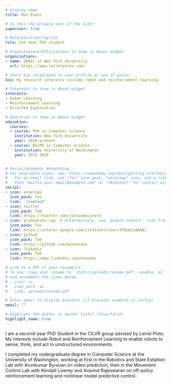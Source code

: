 ```yaml
---
# Display name
title: Ben Evans

# Is this the primary user of the site?
superuser: true

# Role/position/tagline
role: 2nd Year PhD student

# Organizations/Affiliations to show in About widget
organizations:
- name: GRAIL at New York University
  url: https://www.lerrelpinto.com/

# Short bio (displayed in user profile at end of posts)
bio: My research interests include robot and reinforcement learning.

# Interests to show in About widget
interests:
- Robot Learning
- Reinforcement Learning
- Directed Exploration

# Education to show in About widget
education:
  courses:
  - course: PhD in Computer Science
    institution: New York University
    year: 2020-present
  - course: BS/MS in Computer Science
    institution: University of Washington
    year: 2015-2020


# Social/Academic Networking
# For available icons, see: https://wowchemy.com/docs/getting-started/page-builder/#icons
#   For an email link, use "fas" icon pack, "envelope" icon, and a link in the
#   form "mailto:your-email@example.com" or "/#contact" for contact widget.
social:
- icon: envelope
  icon_pack: fas
  link: '/contact'
- icon: twitter
  icon_pack: fab
  link: https://twitter.com/justsomecsnerd
- icon: graduation-cap  # Alternatively, use `google-scholar` icon from `ai` icon pack
  icon_pack: fas
  link: https://scholar.google.com/citations?user=JPQom2sAAAAJ
- icon: github
  icon_pack: fab
  link: https://github.com/bennevans
- icon: linkedin
  icon_pack: fab
  link: https://www.linkedin.com/bnevans

# Link to a PDF of your resume/CV.
# To use: copy your resume to `static/uploads/resume.pdf`, enable `ai` icons in `params.toml`, 
# and uncomment the lines below.
# - icon: cv
#   icon_pack: ai
#   link: uploads/resume.pdf

# Enter email to display Gravatar (if Gravatar enabled in Config)
email: ""

# Highlight the author in author lists? (true/false)
highlight_name: true
---
```


I am a second-year PhD Student in the CILVR group advised by Lerrel Pinto. My interests include Robot and Reinforcement Learning to enable robots to sense, think, and act in unstructured environments.

I completed my undergraduate degree in Computer Science at the University of Washington, working at first in the Robotics and State Estiation Lab with Arunkumar Byravan on video prediction, then in the Movement Control Lab with Kendall Lowrey and Aravind Rajeswaran on off-policy reinforcement learning and nonlinear model predictive control.

<!-- Nelson Bighetti is a professor of artificial intelligence at the Stanford AI Lab. His research interests include distributed robotics, mobile computing and programmable matter. He leads the Robotic Neurobiology group, which develops self-reconfiguring robots, systems of self-organizing robots, and mobile sensor networks.

Lorem ipsum dolor sit amet, consectetur adipiscing elit. Sed neque elit, tristique placerat feugiat ac, facilisis vitae arcu. Proin eget egestas augue. Praesent ut sem nec arcu pellentesque aliquet. Duis dapibus diam vel metus tempus vulputate.

{{< icon name="download" pack="fas" >}} Download my {{< staticref "uploads/demo_resume.pdf" "newtab" >}}resumé{{< /staticref >}}. -->
